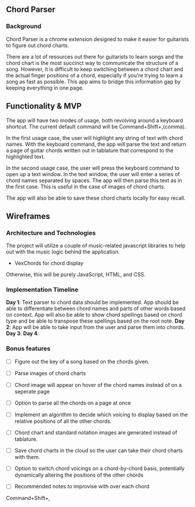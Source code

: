 ## Chord Parser

### Background
Chord Parser is a chrome extension designed to make it easier for guitarists
to figure out chord charts.

There are a lot of resources out there for guitarists to learn songs and the
chord chart is the most succinct way to communicate the structure of a song.
However, it is difficult to keep switching between a chord chart and
the actual finger positions of a chord, especially if you're trying to learn
a song as fast as possible. This app aims to bridge this information gap
by keeping everything in one page.

## Functionality & MVP  

The app will have two modes of usage, both revolving around a keyboard shortcut.
The current default command will be Command+Shift+,(comma).

In the first usage case, the user will highlight any string of text with chord names. With
the keyboard command, the app will parse the text and return a page of guitar
chords written out in tablature that correspond to the highlighted text.

In the second usage case, the user will press the keyboard command to open up a text window. In the text window,
the user will enter a series of chord names separated by spaces. The app will then parse this text as in the
first case. This is useful in the case of images of chord charts.

The app will also be able to save these chord charts locally for easy recall.

## Wireframes


### Architecture and Technologies
The project will utilize a couple of music-related javascript libraries to help out with the music logic behind the application.
 - VexChords for chord display

Otherwise, this will be purely JavaScript, HTML, and CSS.

### Implementation Timeline
**Day 1**:
  Text parser to chord data should be implemented. App should be able to differentiate between chord names and parts of other words based on context. App will also be able to show chord spellings based on chord type and be able to transpose these spellings based on the root note.
**Day 2**:
  App will be able to take input from the user and parse them into chords.
**Day 3**:
**Day 4**:

### Bonus features
- [ ] Figure out the key of a song based on the chords given.
- [ ] Parse images of chord charts
- [ ] Chord image will appear on hover of the chord names instead of on a seperate page
- [ ] Option to parse all the chords on a page at once
- [ ] Implement an algorithm to decide which voicing to display based on the relative positions of all the other chords.
- [ ] Chord chart and standard notation images are generated instead of tablature.
- [ ] Save chord charts in the cloud so the user can take their chord charts with them.
- [ ] Option to switch chord voicings on a chord-by-chord basis, potentially dynamically altering the positions of the other chords
- [ ] Recommended notes to improvise with over each chord



Command+Shift+,
